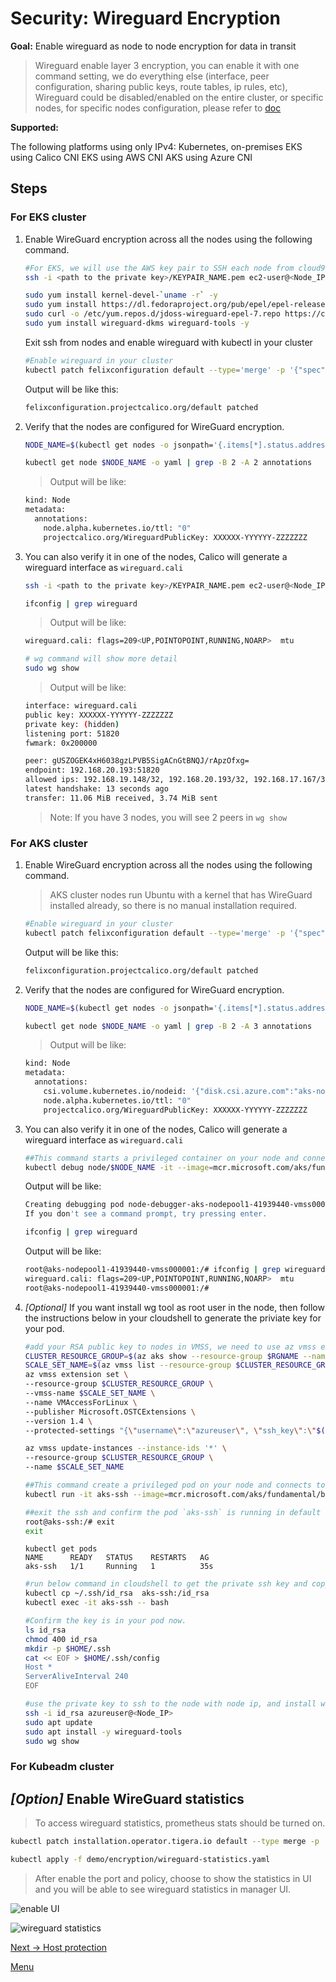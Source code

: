 # Security: Wireguard Encryption

**Goal:** Enable wireguard as node to node encryption for data in transit 

> Wireguard enable layer 3 encryption, you can enable it with one command setting, we do everything else (interface, peer configuration, sharing public keys, route tables, ip rules, etc), Wireguard could be disabled/enabled on the entire cluster, or specific nodes, for specific nodes configuration, please refer to [doc](https://docs.tigera.io/compliance/encrypt-cluster-pod-traffic)

**Supported:** 

  The following platforms using only IPv4:
  Kubernetes, on-premises
  EKS using Calico CNI
  EKS using AWS CNI
  AKS using Azure CNI

## Steps

### For EKS cluster

1. Enable WireGuard encryption across all the nodes using the following command.
    
   ```bash
   #For EKS, we will use the AWS key pair to SSH each node from cloud9. or you can use EC2 console for connecting to each nodes.
   ssh -i <path to the private key>/KEYPAIR_NAME.pem ec2-user@<Node_IP>
   ```

   ```bash
   sudo yum install kernel-devel-`uname -r` -y
   sudo yum install https://dl.fedoraproject.org/pub/epel/epel-release-latest-7.noarch.rpm -y
   sudo curl -o /etc/yum.repos.d/jdoss-wireguard-epel-7.repo https://copr.fedorainfracloud.org/coprs/jdoss/wireguard/repo/epel-7/jdoss-wireguard-epel-7.repo
   sudo yum install wireguard-dkms wireguard-tools -y
   ```

   Exit ssh from nodes and enable wireguard with kubectl in your cluster
   ```bash
   #Enable wireguard in your cluster
   kubectl patch felixconfiguration default --type='merge' -p '{"spec":{"wireguardEnabled":true}}'
   ```

   Output will be like this:
   ```bash
   felixconfiguration.projectcalico.org/default patched
   ```


2. Verify that the nodes are configured for WireGuard encryption. 
   
   ```bash
   NODE_NAME=$(kubectl get nodes -o jsonpath='{.items[*].status.addresses[?(@.type=="Hostname")].address}'| awk '{print $1;}')
   
   kubectl get node $NODE_NAME -o yaml | grep -B 2 -A 2 annotations

   ```

   > Output will be like:
   ```bash
   kind: Node
   metadata:
     annotations:
       node.alpha.kubernetes.io/ttl: "0"
       projectcalico.org/WireguardPublicKey: XXXXXX-YYYYYY-ZZZZZZZ
   ```

3. You can also verify it in one of the nodes, Calico will generate a wireguard interface as `wireguard.cali` 

   ```bash
   ssh -i <path to the private key>/KEYPAIR_NAME.pem ec2-user@<Node_IP>
   ```

   ```bash
   ifconfig | grep wireguard
   ```
   
   > Output will be like:
   ```bash
   wireguard.cali: flags=209<UP,POINTOPOINT,RUNNING,NOARP>  mtu  
   ```

   ```bash
   # wg command will show more detail
   sudo wg show
   ```
   > Output will be like:
   ```bash
   interface: wireguard.cali
   public key: XXXXXX-YYYYYY-ZZZZZZZ
   private key: (hidden)
   listening port: 51820
   fwmark: 0x200000

   peer: gUSZOGEK4xH6038gzLPVB5SigACnGtBNQJ/rApzOfxg=
   endpoint: 192.168.20.193:51820
   allowed ips: 192.168.19.148/32, 192.168.20.193/32, 192.168.17.167/32, 192.168.23.245/32, 192.168.30.158/32, 192.168.3.186/32, 3.136.20.213/32, 192.168.7.175/32
   latest handshake: 13 seconds ago
   transfer: 11.06 MiB received, 3.74 MiB sent
   ```
   > Note: If you have 3 nodes, you will see 2 peers in `wg show` 



### For AKS cluster 

1. Enable WireGuard encryption across all the nodes using the following command.

   > AKS cluster nodes run Ubuntu with a kernel that has WireGuard installed already, so there is no manual installation required.

   ```bash
   #Enable wireguard in your cluster
   kubectl patch felixconfiguration default --type='merge' -p '{"spec":{"wireguardEnabled":true}}'
   ```

   Output will be like this:
   ```bash
   felixconfiguration.projectcalico.org/default patched
   ```

2. Verify that the nodes are configured for WireGuard encryption. 
   
   ```bash
   NODE_NAME=$(kubectl get nodes -o jsonpath='{.items[*].status.addresses[?(@.type=="Hostname")].address}'| awk '{print $1;}')
   
   kubectl get node $NODE_NAME -o yaml | grep -B 2 -A 3 annotations

   ```

   > Output will be like:
   ```bash
   kind: Node
   metadata:
     annotations:
       csi.volume.kubernetes.io/nodeid: '{"disk.csi.azure.com":"aks-nodepool1-45823991-vmss000000","file.csi.azure.com":"aks-nodepool1-45823991-vmss000000"}'
       node.alpha.kubernetes.io/ttl: "0"
       projectcalico.org/WireguardPublicKey: XXXXXX-YYYYYY-ZZZZZZZ
   ```

3. You can also verify it in one of the nodes, Calico will generate a wireguard interface as `wireguard.cali` 

   ```bash
   ##This command starts a privileged container on your node and connects to it over SSH.
   kubectl debug node/$NODE_NAME -it --image=mcr.microsoft.com/aks/fundamental/base-ubuntu:v0.0.11
   ```
   Output will be like:
   ```bash
   Creating debugging pod node-debugger-aks-nodepool1-41939440-vmss000001-c9bjq with container debugger on node aks-nodepool1-41939440-vmss000001.
   If you don't see a command prompt, try pressing enter.
   ```

   ```bash
   ifconfig | grep wireguard
   ```
   
   Output will be like:
   ```bash
   root@aks-nodepool1-41939440-vmss000001:/# ifconfig | grep wireguard
   wireguard.cali: flags=209<UP,POINTOPOINT,RUNNING,NOARP>  mtu 
   root@aks-nodepool1-41939440-vmss000001:/#
   ```

4. *[Optional]* If you want install wg tool as root user in the node, then follow the instructions below in your cloudshell to generate the priviate key for your pod.
   ```bash 
   #add your RSA public key to nodes in VMSS, we need to use az vmss extension set and az vmss update-instances command.
   CLUSTER_RESOURCE_GROUP=$(az aks show --resource-group $RGNAME --name $CLUSTERNAME --query nodeResourceGroup -o tsv)
   SCALE_SET_NAME=$(az vmss list --resource-group $CLUSTER_RESOURCE_GROUP --query '[0].name' -o tsv)
   az vmss extension set \
   --resource-group $CLUSTER_RESOURCE_GROUP \
   --vmss-name $SCALE_SET_NAME \
   --name VMAccessForLinux \
   --publisher Microsoft.OSTCExtensions \
   --version 1.4 \
   --protected-settings "{\"username\":\"azureuser\", \"ssh_key\":\"$(cat ~/.ssh/id_rsa.pub)\"}"
   ```

   ```bash
   az vmss update-instances --instance-ids '*' \
   --resource-group $CLUSTER_RESOURCE_GROUP \
   --name $SCALE_SET_NAME
   ```

   ```bash
   ##This command create a privileged pod on your node and connects to it over SSH.
   kubectl run -it aks-ssh --image=mcr.microsoft.com/aks/fundamental/base-ubuntu:v0.0.11
   ```

   ```bash
   ##exit the ssh and confirm the pod `aks-ssh` is running in default ns.
   root@aks-ssh:/# exit
   exit
   ```

   ```text
   kubectl get pods
   NAME      READY   STATUS    RESTARTS   AG
   aks-ssh   1/1     Running   1          35s
   ```

   ```bash
   #run below command in cloudshell to get the private ssh key and copy to your pod. 
   kubectl cp ~/.ssh/id_rsa  aks-ssh:/id_rsa
   kubectl exec -it aks-ssh -- bash
   ```
   
   ```bash
   #Confirm the key is in your pod now.
   ls id_rsa
   chmod 400 id_rsa
   mkdir -p $HOME/.ssh
   cat << EOF > $HOME/.ssh/config
   Host *
   ServerAliveInterval 240
   EOF
   ```

   ```bash
   #use the private key to ssh to the node with node ip, and install wg tools.
   ssh -i id_rsa azureuser@<Node_IP>
   sudo apt update
   sudo apt install -y wireguard-tools
   sudo wg show
   ```

   
### For Kubeadm cluster





## *[Option]* Enable WireGuard statistics

> To access wireguard statistics, prometheus stats should be turned on.

```bash
kubectl patch installation.operator.tigera.io default --type merge -p '{"spec":{"nodeMetricsPort":9091}}'

kubectl apply -f demo/encryption/wireguard-statistics.yaml
```

> After enable the port and policy, choose to show the statistics in UI and you will be able to see wireguard statistics in manager UI.

  ![enable UI](../img/enable-ui.png)

  ![wireguard statistics](../img/wireguard-statistics.png)


[Next -> Host protection](../modules/host-protection.md)

[Menu](../README.md)